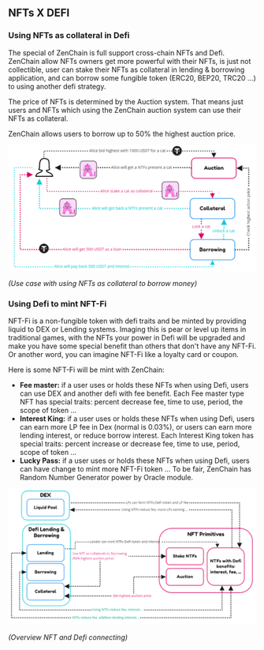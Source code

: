 ## NFTs X DEFI 

### Using NFTs as collateral in Defi 

The special of ZenChain is full support cross-chain NFTs and Defi. ZenChain allow NFTs owners get more powerful with their NFTs, is just not collectible, user can stake their NFTs as collateral in lending &amp; borrowing application, and can borrow some fungible token (ERC20, BEP20, TRC20 …) to using another defi strategy.

The price of NFTs is determined by the Auction system. That means just users and NFTs which using the ZenChain auction system can use their NFTs as collateral.

ZenChain allows users to borrow up to 50% the highest auction price.

![NFTs as collateral](./../assets/NFTsxdefi.png)

_(Use case with using NFTs as collateral to borrow money)_

### Using Defi to mint NFT-Fi 

NFT-Fi is a non-fungible token with defi traits and be minted by providing liquid to DEX or Lending systems. Imaging this is pear or level up items in traditional games, with the NFTs your power in Defi will be upgraded and make you have some special benefit than others that don&#039;t have any NFT-Fi. Or another word, you can imagine NFT-Fi like a loyalty card or coupon.

Here is some NFT-Fi will be mint with ZenChain:

*   **Fee master:** if a user uses or holds these NFTs when using Defi, users can use DEX and another defi with fee benefit. Each Fee master type NFT has special traits: percent decrease fee, time to use, period, the scope of token …
*   **Interest King:** if a user uses or holds these NFTs when using Defi, users can earn more LP fee in Dex (normal is 0.03%), or users can earn more lending interest, or reduce borrow interest. Each Interest King token has special traits: percent increase or decrease fee, time to use, period, scope of token …
*   **Lucky Pass:** if a user uses or holds these NFTs when using Defi, users can have change to mint more NFT-Fi token … To be fair, ZenChain has Random Number Generator power by Oracle module.

![Defi x NFTs](./../assets/NFTsxdefi2.png)

_(Overview NFT and Defi connecting)_
